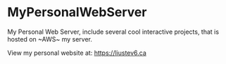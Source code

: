 # MyPersonalWebServer

My Personal Web Server, include several cool interactive projects, that is hosted on ~AWS~ my server.

View my personal website at: https://liustev6.ca
